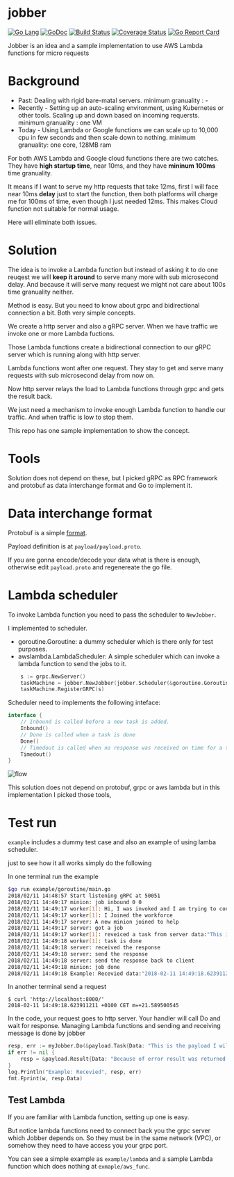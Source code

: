 jobber
=========

[![Go Lang](http://kavehmz.github.io/static/gopher/gopher-front.svg)](https://golang.org/)
[![GoDoc](https://godoc.org/github.com/kavehmz/jobber?status.svg)](https://godoc.org/github.com/kavehmz/jobber)
[![Build Status](https://travis-ci.org/kavehmz/jobber.svg?branch=master)](https://travis-ci.org/kavehmz/jobber)
[![Coverage Status](https://coveralls.io/repos/kavehmz/jobber/badge.svg?branch=master&service=github)](https://coveralls.io/github/kavehmz/jobber?branch=master)
[![Go Report Card](https://goreportcard.com/badge/github.com/kavehmz/jobber)](https://goreportcard.com/report/github.com/kavehmz/jobber)

Jobber is an idea and a sample implementation to use AWS Lambda functions for micro requests

# Background

- Past: Dealing with rigid bare-matal servers. minimum granuality : -
- Recently - Setting up an auto-scaling environment, using Kubernetes or other tools. Scaling up and down based on incoming requersts. minimum granuality : one VM
- Today - Using Lambda or Google functions we can scale up to 10,000 cpu in few seconds and then scale down to nothing. minimum granuality: one core, 128MB ram

For both AWS Lambda and Google cloud functions there are two catches. They have __high startup time__, near 10ms, and they have __mininum 100ms__ time granuality.

It means if I want to serve my http requests that take 12ms, first I will face near 10ms __delay__ just to start the function,
then both platforms will charge me for 100ms of time, even though I just needed 12ms. This makes Cloud function not suitable for
normal usage.

Here will eliminate both issues.

# Solution

The idea is to invoke a Lambda function but instead of asking it to do one reuqest we will __keep it around__ to serve many more with sub microsecond delay. And because it will serve many request we might not care about 100s time granuality neither.

Method is easy. But you need to know about grpc and bidirectional connection a bit. Both very simple concepts.

We create a http server and also a gRPC server. When we have traffic we invoke one or more Lambda fuctions.

Those Lambda functions create a bidirectional connection to our gRPC server which is running along with http server.

Lambda functions wont after one request. They stay to get and serve many requests with sub microsecond delay from now on.

Now http server relays the load to Lambda functions through grpc and gets the result back.

We just need a mechanism to invoke enough Lambda function to handle our traffic. And when traffic is low to stop them.

This repo has one sample implementation to show the concept.

# Tools

Solution does not depend on these, but I picked gRPC as RPC framework and protobuf as data interchange format and Go to implement it.

# Data interchange format

Protobuf is a simple [format](https://developers.google.com/protocol-buffers/docs/proto3).

Payload definition is at `payload/payload.proto`.

If you are gonna encode/decode your data what is there is enough, otherwise edit `payload.proto` and regenereate the go file.

# Lambda scheduler

To invoke Lambda function you need to pass the scheduler to `NewJobber`.

I implemented to scheduler.

- goroutine.Goroutine: a dummy scheduler which is there only for test purposes.
- awslambda.LambdaScheduler: A simple scheduler which can invoke a lambda function to send the jobs to it.

```Go
	s := grpc.NewServer()
	taskMachine = jobber.NewJobber(jobber.Scheduler(&goroutine.Goroutine{GrpcHost: "localhost:50051"}))
	taskMachine.RegisterGRPC(s)
```

Scheduler need to implements the following inteface:

```Go
interface {
	// Inbound is called before a new task is added.
	Inbound()
	// Done is called when a task is done
	Done()
	// Timedout is called when no response was received on time for a task
	Timedout()
}
```

![flow](https://kavehmz.github.io/static/images/lambda_for_micro_jobs.png "Lambda for micro requests")

This solution does not depend on protobuf, grpc or aws lambda but in this implementation I picked those tools,

# Test run

`example` includes a dummy test case and also an example of using lamba scheduler.

just to see how it all works simply do the following

In one terminal run the example
```bash
$go run example/goroutine/main.go 
2018/02/11 14:48:57 Start listening gRPC at 50051
2018/02/11 14:49:17 minion: job inbound 0 0
2018/02/11 14:49:17 worker[1]: Hi, I was invoked and I am trying to connect to accept jobs
2018/02/11 14:49:17 worker[1]: I Joined the workforce
2018/02/11 14:49:17 server: A new minion joined to help
2018/02/11 14:49:17 server: got a job
2018/02/11 14:49:17 worker[1]: reveiced a task from server data:"This is the payload I will send to Lambda." 
2018/02/11 14:49:18 worker[1]: task is done
2018/02/11 14:49:18 server: received the response
2018/02/11 14:49:18 server: send the response
2018/02/11 14:49:18 server: send the response back to client
2018/02/11 14:49:18 minion: job done
2018/02/11 14:49:18 Example: Recevied data:"2018-02-11 14:49:18.623911211 +0100 CET m=+21.589500545"  <nil>
```

 In another terminal send a request
```
$ curl 'http://localhost:8000/'
2018-02-11 14:49:18.623911211 +0100 CET m=+21.589500545
```

In the code, your request goes to http server. Your handler will call Do and wait for response. Managing Lambda functions and sending and receiving message is done by jobber

```go
resp, err := myJobber.Do(&payload.Task{Data: "This is the payload I will send to Lambda."})
if err != nil {
	resp = &payload.Result{Data: "Because of error result was returned as nil"}
}
log.Println("Example: Recevied", resp, err)
fmt.Fprint(w, resp.Data)
```

## Test Lambda
If you are familiar with Lambda function, setting up one is easy.

But notice lambda functions need to connect back you the grpc server which Jobber depends on. So they must be in the same network (VPC), or somehow they need to have access you your grpc port.

You can see a simple example as `example/lambda` and a sample Lambda function which does nothing at `exmaple/aws_func`.
